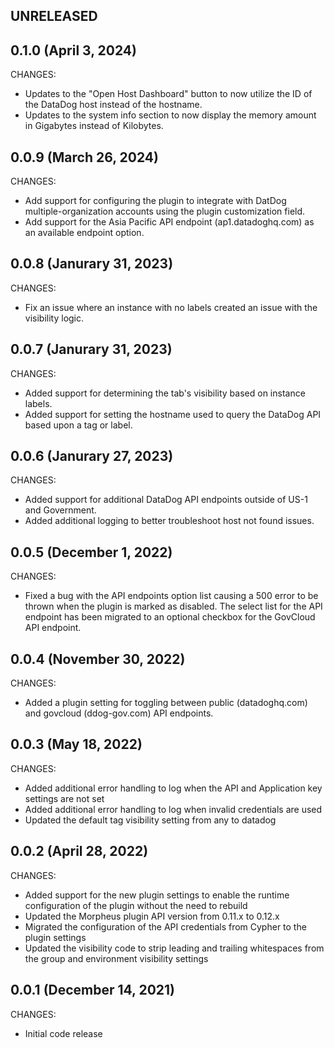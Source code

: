 ## UNRELEASED

## 0.1.0 (April 3, 2024)

CHANGES:

* Updates to the "Open Host Dashboard" button to now utilize the ID of the DataDog host instead of the hostname.
* Updates to the system info section to now display the memory amount in Gigabytes instead of Kilobytes.

## 0.0.9 (March 26, 2024)

CHANGES:

* Add support for configuring the plugin to integrate with DatDog multiple-organization accounts using the plugin customization field.
* Add support for the Asia Pacific API endpoint (ap1.datadoghq.com) as an available endpoint option.

## 0.0.8 (Janurary 31, 2023)

CHANGES:

* Fix an issue where an instance with no labels created an issue with the visibility logic.

## 0.0.7 (Janurary 31, 2023)

CHANGES:

* Added support for determining the tab's visibility based on instance labels.
* Added support for setting the hostname used to query the DataDog API based upon a tag or label.

## 0.0.6 (Janurary 27, 2023)

CHANGES:

* Added support for additional DataDog API endpoints outside of US-1 and Government.
* Added additional logging to better troubleshoot host not found issues.

## 0.0.5 (December 1, 2022)

CHANGES:

* Fixed a bug with the API endpoints option list causing a 500 error to be thrown when the plugin is marked as disabled. The select list for the API endpoint has been migrated to an optional checkbox for the GovCloud API endpoint.

## 0.0.4 (November 30, 2022)

CHANGES:

* Added a plugin setting for toggling between public (datadoghq.com) and govcloud (ddog-gov.com) API endpoints.

## 0.0.3 (May 18, 2022)

CHANGES:

* Added additional error handling to log when the API and Application key settings are not set
* Added additional error handling to log when invalid credentials are used
* Updated the default tag visibility setting from any to datadog

## 0.0.2 (April 28, 2022)

CHANGES:

* Added support for the new plugin settings to enable the runtime configuration of the plugin without the need to rebuild
* Updated the Morpheus plugin API version from 0.11.x to 0.12.x
* Migrated the configuration of the API credentials from Cypher to the plugin settings
* Updated the visibility code to strip leading and trailing whitespaces from the group and environment visibility settings

## 0.0.1 (December 14, 2021)

CHANGES:

* Initial code release
